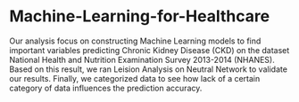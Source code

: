 # Machine-Learning-for-Healthcare
Our analysis focus on constructing Machine Learning models to find important variables predicting Chronic Kidney Disease (CKD) on the dataset National Health and Nutrition Examination Survey 2013-2014 (NHANES). Based on this result, we ran Leision Analysis on Neutral Network to validate our results. Finally, we categorized data to see how lack of a certain category of data influences the prediction accuracy.
